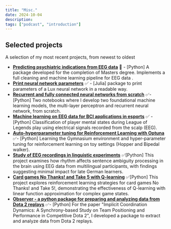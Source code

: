 ```yaml
---
title: "Misc."
date: 2024-10-04
description: 
tags: ["podcast", "introduction"]
---
```



## Selected projects

A selection of my most recent projects, from newest to oldest

- **[Predicting psychiatric indications from EEG data](https://github.com/onedeeper/thesis)** 🚧 - [Python] A package developed for the completion of Masters degree. Implements a full cleaning and machine learning pipeline for EEG data .
- **[Print neural network parameters](https://github.com/onedeeper/NNParamsPrinter.jl)** ✅ - [Julia] package to print parameters of a Lux neural network in a readable way.
- **[Recurrent and fully connected neural networks from scratch](https://github.com/onedeeper/deeplearning/tree/main)** ✅- [Python] Two notebooks where I develop two foundational machine learning models, the multi-layer perceptron and recurrent neural network, from scratch.
- **[Machine learning on EEG data for BCI applications in esports](https://github.com/onedeeper/lolbci)** ✅ - [Python] Classification of player mental states during League of Legends play using electrical signals recorded from the scalp (EEG).
- **[Auto-hyperparameter tuning for Reinforcement Learning with Optuna](https://github.com/onedeeper/deepRL)** ✅- [Python] Learning the Gymnasium environment and hyper-parameter tuning for reinforcement learning on toy settings (Hopper and Bipedal walker).
- **[Study of EEG recordings in linguistic experiments](https://github.com/onedeeper/neurodata/tree/main)** ✅[Python] This project examines how rhythm affects sentence ambiguity processing in the brain using EEG data from multilingual participants, with findings suggesting minimal impact for late German learners.
- **[Card games No Thanks! and Take 5 with Q-learning](https://github.com/onedeeper/gameswithRL/tree/main)** ✅[Python] This project explores reinforcement learning strategies for card games No Thanks! and Take 5!, demonstrating the effectiveness of Q-learning with linear function approximation for complex game states.
- **[Observer - a python package for preparing and analyzing data from Dota 2 replays](https://github.com/onedeeper/observer/tree/main)** ✅- [Python] For the paper "Implicit Coordination Dynamics: A Synchrony-based Study on Team Positioning and Performance in Competitive Dota 2", I developed a package to extract and analyze data from Dota 2 replays.